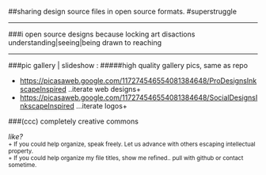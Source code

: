 ##sharing design source files in open source formats. #superstruggle
- - -
###i open source designs because locking art disactions understanding|seeing|being drawn to reaching
* * *
###pic gallery | slideshow :
#####high quality gallery pics, same as repo
- https://picasaweb.google.com/117274546554081384648/ProDesignsInkscapeInspired ..iterate web designs+
- https://picasaweb.google.com/117274546554081384648/SocialDesignsInkscapeInspired ...iterate logos+
  
###(ccc) completely creative commons

*like?*  
<sup>+ If you could help organize, speak freely. Let us advance with others escaping intellectual property.</sup>  
<sup>+ If you could help organize my file titles, show me refined.. pull with github or contact sometime.</sup>  
